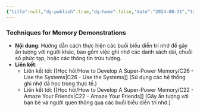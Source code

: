 ```yaml
---
{"title":null,"dg-publish":true,"dg-home":false,"date":"2024-08-31","tags":["#book","#memory","#How_to_Develop_A_Super_Power_Memory"],"Chương":"Chương25","permalink":"/hoc-hoi/how-to-develop-a-super-power-memory/c25-demonstrations/","dgPassFrontmatter":true,"noteIcon":"","updated":"2025-01-14T22:10:18.493+07:00"}
---
```


### Techniques for Memory Demonstrations

- **Nội dung**: Hướng dẫn cách thực hiện các buổi biểu diễn trí nhớ để gây ấn tượng với người khác, bao gồm việc ghi nhớ các danh sách dài, chuỗi số phức tạp, hoặc các thông tin trừu tượng.
- **Liên kết**:
    - Liên kết tới: [[Học hỏi/How to Develop A Super-Power Memory/C26 - Use the Systems\|C26 - Use the Systems]] (Sử dụng các hệ thống ghi nhớ đã học trong thực tế.)
    - Liên kết tới: [[Học hỏi/How to Develop A Super-Power Memory/C22 - Amaze Your Friends\|C22 - Amaze Your Friends]] (Gây ấn tượng với bạn bè và người quen thông qua các buổi biểu diễn trí nhớ.)